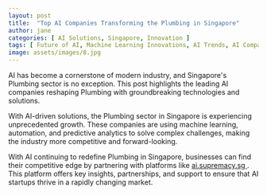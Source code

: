 ```yaml
---
layout: post
title:  "Top AI Companies Transforming the Plumbing in Singapore"
author: jane
categories: [ AI Solutions, Singapore, Innovation ]
tags: [ Future of AI, Machine Learning Innovations, AI Trends, AI Companies ]
image: assets/images/8.jpg
---
```


AI has become a cornerstone of modern industry, and Singapore's Plumbing sector is no exception. This post highlights the leading AI companies reshaping Plumbing with groundbreaking technologies and solutions.

With AI-driven solutions, the Plumbing sector in Singapore is experiencing unprecedented growth. These companies are using machine learning, automation, and predictive analytics to solve complex challenges, making the industry more competitive and forward-looking.

With AI continuing to redefine Plumbing in Singapore, businesses can find their competitive edge by partnering with platforms like <a href="https://ai.supremacy.sg" target="_blank"> ai.supremacy.sg </a>. This platform offers key insights, partnerships, and support to ensure that AI startups thrive in a rapidly changing market.
